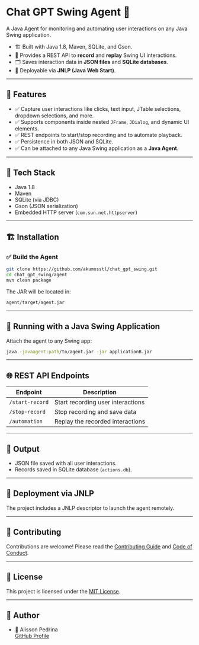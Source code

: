 
# Chat GPT Swing Agent 🎯

A Java Agent for monitoring and automating user interactions on any Java Swing application.

- 🏗️ Built with Java 1.8, Maven, SQLite, and Gson.
- 🔗 Provides a REST API to **record** and **replay** Swing UI interactions.
- 🗂️ Saves interaction data in **JSON files** and **SQLite databases**.
- 🚀 Deployable via **JNLP (Java Web Start)**.

---

## 🚀 Features

- ✅ Capture user interactions like clicks, text input, JTable selections, dropdown selections, and more.
- ✅ Supports components inside nested `JFrame`, `JDialog`, and dynamic UI elements.
- ✅ REST endpoints to start/stop recording and to automate playback.
- ✅ Persistence in both JSON and SQLite.
- ✅ Can be attached to any Java Swing application as a **Java Agent**.

---

## 🧰 Tech Stack

- Java 1.8
- Maven
- SQLite (via JDBC)
- Gson (JSON serialization)
- Embedded HTTP server (`com.sun.net.httpserver`)

---

## 🏗️ Installation

### ✅ Build the Agent

```bash
git clone https://github.com/akumosstl/chat_gpt_swing.git
cd chat_gpt_swing/agent
mvn clean package
```

The JAR will be located in:

```bash
agent/target/agent.jar
```

---

## 🚀 Running with a Java Swing Application

Attach the agent to any Swing app:

```bash
java -javaagent:path/to/agent.jar -jar applicationB.jar
```

---

## 🌐 REST API Endpoints

| Endpoint                 | Description                          |
|--------------------------|--------------------------------------|
| `/start-record`          | Start recording user interactions   |
| `/stop-record`           | Stop recording and save data        |
| `/automation`            | Replay the recorded interactions    |

---

## 📂 Output

- JSON file saved with all user interactions.
- Records saved in SQLite database (`actions.db`).

---

## 💾 Deployment via JNLP

The project includes a JNLP descriptor to launch the agent remotely.

---

## 🤝 Contributing

Contributions are welcome! Please read the [Contributing Guide](CONTRIBUTING.md) and [Code of Conduct](CODE_OF_CONDUCT.md).

---

## 📜 License

This project is licensed under the [MIT License](LICENSE).

---

## 🧠 Author

- 👤 Alisson Pedrina  
[GitHub Profile](https://github.com/akumosstl)
